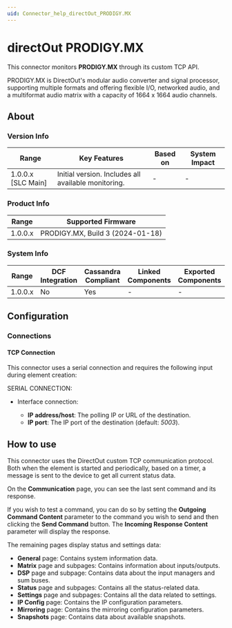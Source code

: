 ```yaml
---
uid: Connector_help_directOut_PRODIGY.MX
---
```


# directOut PRODIGY.MX

This connector monitors **PRODIGY.MX** through its custom TCP API.

PRODIGY.MX is DirectOut's modular audio converter and signal processor, supporting multiple formats and offering flexible I/O, networked audio, and a multiformat audio matrix with a capacity of 1664 x 1664 audio channels.

## About

### Version Info

| Range              | Key Features                                        | Based on | System Impact |
|--------------------|-----------------------------------------------------|----------|---------------|
| 1.0.0.x [SLC Main] | Initial version. Includes all available monitoring. | -        | -             |

### Product Info

| Range     | Supported Firmware                                |
|-----------|---------------------------------------------------|
| 1.0.0.x   | PRODIGY.MX, Build 3 (2024-01-18)                  |

### System Info

| Range     | DCF Integration     | Cassandra Compliant     | Linked Components     | Exported Components     |
|-----------|---------------------|-------------------------|-----------------------|-------------------------|
| 1.0.0.x   | No                  | Yes                     | -                     | -                       |

## Configuration

### Connections

#### TCP Connection

This connector uses a serial connection and requires the following input during element creation:

SERIAL CONNECTION:

- Interface connection:

  - **IP address/host**: The polling IP or URL of the destination.
  - **IP port**: The IP port of the destination (default: *5003*).

## How to use

This connector uses the DirectOut custom TCP communication protocol. Both when the element is started and periodically, based on a timer, a message is sent to the device to get all current status data.

On the **Communication** page, you can see the last sent command and its response.

If you wish to test a command, you can do so by setting the **Outgoing Command Content** parameter to the command you wish to send and then clicking the **Send Command** button. The **Incoming Response Content** parameter will display the response.

The remaining pages display status and settings data:

- **General** page: Contains system information data.
- **Matrix** page and subpages: Contains information about inputs/outputs.
- **DSP** page and subpage: Contains data about the input managers and sum buses.
- **Status** page and subpages: Contains all the status-related data.
- **Settings** page and subpages: Contains all the data related to settings.
- **IP Config** page: Contains the IP configuration parameters.
- **Mirroring** page: Contains the mirroring configuration parameters.
- **Snapshots** page: Contains data about available snapshots.
